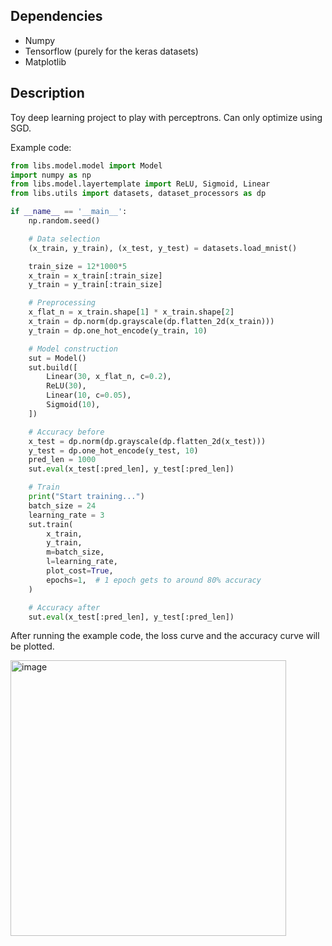 ## Dependencies
- Numpy
- Tensorflow (purely for the keras datasets)
- Matplotlib

## Description
Toy deep learning project to play with perceptrons. Can only optimize using SGD.

Example code:
```python
from libs.model.model import Model
import numpy as np
from libs.model.layertemplate import ReLU, Sigmoid, Linear
from libs.utils import datasets, dataset_processors as dp

if __name__ == '__main__':
    np.random.seed()

    # Data selection
    (x_train, y_train), (x_test, y_test) = datasets.load_mnist()

    train_size = 12*1000*5
    x_train = x_train[:train_size]
    y_train = y_train[:train_size]

    # Preprocessing
    x_flat_n = x_train.shape[1] * x_train.shape[2]
    x_train = dp.norm(dp.grayscale(dp.flatten_2d(x_train)))
    y_train = dp.one_hot_encode(y_train, 10)

    # Model construction
    sut = Model()
    sut.build([
        Linear(30, x_flat_n, c=0.2),
        ReLU(30),
        Linear(10, c=0.05),
        Sigmoid(10),
    ])

    # Accuracy before
    x_test = dp.norm(dp.grayscale(dp.flatten_2d(x_test)))
    y_test = dp.one_hot_encode(y_test, 10)
    pred_len = 1000
    sut.eval(x_test[:pred_len], y_test[:pred_len])

    # Train
    print("Start training...")
    batch_size = 24
    learning_rate = 3
    sut.train(
        x_train,
        y_train,
        m=batch_size,
        l=learning_rate,
        plot_cost=True,
        epochs=1,  # 1 epoch gets to around 80% accuracy
    )

    # Accuracy after
    sut.eval(x_test[:pred_len], y_test[:pred_len])

```

After running the example code, the loss curve and the accuracy curve will be plotted.

<img width="441" alt="image" src="https://github.com/uatemycookie22/pocket-model/assets/67762761/03235f21-4882-45a0-bdf1-fbff48fea50d">
